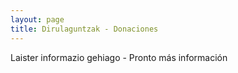 ```yaml
---
layout: page
title: Dirulaguntzak - Donaciones
---
```


Laister informazio gehiago - Pronto más información
